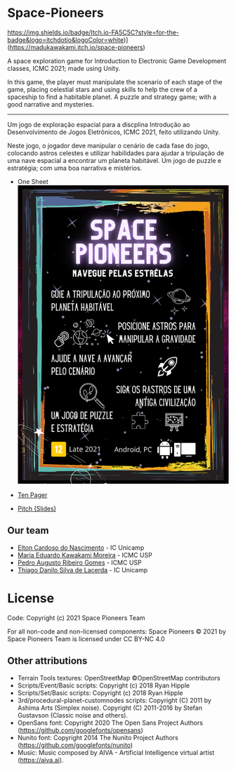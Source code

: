 # Space-Pioneers

https://img.shields.io/badge/Itch.io-FA5C5C?style=for-the-badge&logo=itchdotio&logoColor=white)](https://madukawakami.itch.io/space-pioneers)

A space exploration game for Introduction to Electronic Game Development classes, ICMC 2021; made using Unity.

In this game, the player must manipulate the scenario of each stage of the game, placing celestial stars and using skills to help the crew of a spaceship to find a habitable planet. A puzzle and strategy game; with a good narrative and mysteries.

---

Um jogo de exploração espacial para a discplina Introdução ao Desenvolvimento de Jogos Eletrônicos, ICMC 2021, feito utilizando Unity.

Neste jogo, o jogador deve manipular o cenário de cada fase do jogo, colocando astros celestes e utilizar habilidades para ajudar a tripulação de uma nave espacial a encontrar um planeta habitável. Um jogo de puzzle e estratégia; com uma boa narrativa e mistérios.

- One Sheet
![One-sheet](Docs/One%20sheet.png)

- [Ten Pager](Docs/Ten%20Pager.pdf)
- [Pitch (Slides)](Docs/Apresentação%20Pitch.pdf)

## Our team

- [Elton Cardoso do Nascimento](https://github.com/EltonCN) - IC Unicamp
- [Maria Eduardo Kawakami Moreira](https://github.com/madukm) - ICMC USP
- [Pedro Augusto Ribeiro Gomes](https://github.com/pedroaurgomes) - ICMC USP
- [Thiago Danilo Silva de Lacerda](https://github.com/ThiagoDSL) - IC Unicamp

# License

Code: Copyright (c) 2021 Space Pioneers Team

For all non-code and non-licensed components: Space Pioneers © 2021 by Space Pioneers Team is licensed under CC BY-NC 4.0

## Other attributions
- Terrain Tools textures: OpenStreetMap ©OpenStreetMap contributors
- Scripts/Event/Basic scripts: Copyright (c) 2018 Ryan Hipple
- Scripts/Set/Basic scripts: Copyright (c) 2018 Ryan Hipple
- 3rd/procedural-planet-customnodes scripts: Copyright (C) 2011 by Ashima Arts (Simplex noise). Copyright (C) 2011-2016 by Stefan Gustavson (Classic noise and others).
- OpenSans font: Copyright 2020 The Open Sans Project Authors (https://github.com/googlefonts/opensans)
- Nunito font: Copyright 2014 The Nunito Project Authors (https://github.com/googlefonts/nunito)
- Music: Music composed by AIVA - Artificial Intelligence virtual artist (https://aiva.ai).
